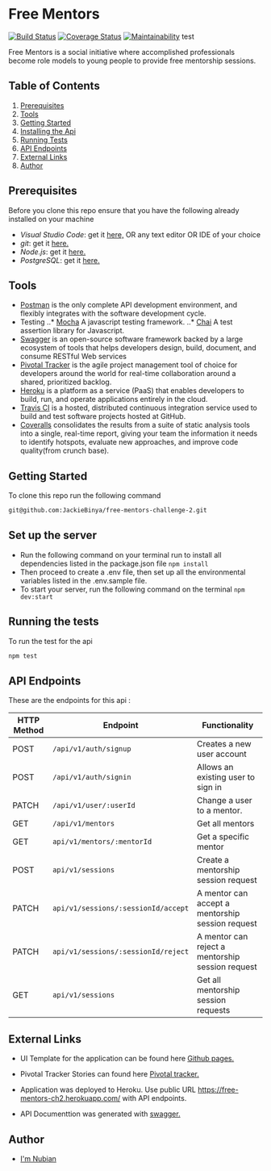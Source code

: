  # Free Mentors

[![Build Status](https://travis-ci.org/JackieBinya/free-mentors-challenge-2.svg?branch=develop)](https://travis-ci.org/JackieBinya/free-mentors-challenge-2) [![Coverage Status](https://coveralls.io/repos/github/JackieBinya/free-mentors-challenge-2/badge.svg?branch=develop)](https://coveralls.io/github/JackieBinya/free-mentors-challenge-2?branch=develop) [![Maintainability](https://api.codeclimate.com/v1/badges/66b1ea7d2f9031797098/maintainability)](https://codeclimate.com/github/JackieBinya/free-mentors-challenge-2/maintainability)
test

Free Mentors is a social initiative where accomplished professionals become role models to young people to provide free mentorship sessions.

## Table of Contents
 1. [Prerequisites](#Prerequisites)
 2. [Tools](#Tools)
 3. [Getting Started](#Getting-Started)
 4. [Installing the Api](#Installing-api)
 5. [Running Tests](#Running-the-tests)
 6. [API Endpoints](#Api-Endpoints)
 7. [External Links](#Links)
 8. [Author](#Author)
 
## Prerequisites

Before you clone this repo ensure that you have the following already installed on your machine
- *Visual Studio Code*: get it [here,](https://code.visualstudio.com/download) OR any text editor  OR IDE of your choice
- *git*: get it [here.](https://git-scm.com)
- *Node.js*: get it [here.](https://nodejs.org)
- *PostgreSQL*: get it [here.](https://www.postgresql.org/download/)

## Tools

- [Postman](https://www.getpostman.com/) is the only complete API development environment, and flexibly integrates with the software development cycle.
- Testing
..* [Mocha](https://mochajs.org/) A javascript testing framework.
..* [Chai](https://www.chaijs.com) A test assertion library for Javascript.
- [Swagger](https://swagger.io/) is an open-source software framework backed by a large ecosystem of tools that helps developers design, build, document, and consume RESTful Web services
- [Pivotal Tracker](https://www.pivotaltracker.com) is the agile project management tool of choice for developers around the world for real-time collaboration around a shared, prioritized backlog.
- [Heroku](heroku.com) is a platform as a service (PaaS) that enables developers to build, run, and operate applications entirely in the cloud.
- [Travis CI](https://travis-ci.org/) is a hosted, distributed continuous integration service used to build and test software projects hosted at GitHub.
- [Coveralls](https://coveralls.io/) consolidates the results from a suite of static analysis tools into a single, real-time report, giving your team the information it needs to identify hotspots, evaluate new approaches, and improve code quality(from crunch base).

## Getting Started

To clone this repo run the following command

```sh
git@github.com:JackieBinya/free-mentors-challenge-2.git
```

## Set up the server

- Run the following command on your terminal run to install all dependencies listed in the package.json file ``
npm install
``
- Then  proceed to create a .env file, then set up all the environmental variables listed in the .env.sample file.
- To start your server, run the following command on the terminal ``
npm dev:start
``

## Running the tests

To run the test for the api

```sh
npm test
```

## API Endpoints

These are the endpoints for this api :

| HTTP Method        | Endpoint                 | Functionality|
| ------------- | --------------------------|------------|
| POST          | `/api/v1/auth/signup`   | Creates a new user account |
| POST          | `/api/v1/auth/signin`   | Allows an existing user to sign in |
| PATCH        | `/api/v1/user/:userId`    | Change a user to a mentor. |
| GET   | `/api/v1/mentors`| Get all mentors |
| GET  | `api/v1/mentors/:mentorId` |  Get a specific mentor |
| POST | `api/v1/sessions` | Create a  mentorship session request |
| PATCH  | `api/v1/sessions/:sessionId/accept` | A mentor can accept a mentorship session request |
| PATCH  | `api/v1/sessions/:sessionId/reject` | A mentor can reject a mentorship session request |
|  GET  | `api/v1/sessions` | Get all mentorship session requests |

## External Links

- UI Template for the application can be found here [Github pages.](https://jackiebinya.github.io/free-mentors-challenge-2/UI/)

- Pivotal Tracker Stories can found here [Pivotal tracker.](https://www.pivotaltracker.com/n/projects/2382168)

- Application was deployed to Heroku. Use public URL https://free-mentors-ch2.herokuapp.com/ with API endpoints.

- API Documenttion was generated with [swagger.](https://free-mentors-ch2.herokuapp.com/api-docs/)

## Author

- [I'm Nubian](jacquelinebinya@gmail.com)
